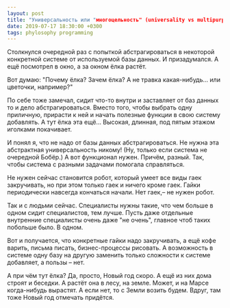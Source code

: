 ```yaml
---
layout: post
title: "Универсальность или "многоцельность" (universality vs multipurpose)"
date: 2019-07-17 18:30:00 +0300
tags: phylosophy programming
---
```


Столкнулся очередной раз с попыткой абстрагироваться в некоторой конкретной системе от используемой базы данных. И призадумался. А ещё посмотрел в окно, а за окном ёлка растёт.

Вот думаю: "Почему ёлка? Зачем ёлка? А не травка какая-нибудь… или цветочки, например?"

По себе тоже замечал, сидит что-то внутри и заставляет от баз данных то и дело абстрагироваться. Вместо того, чтобы выбрать одну приличную, прирасти к ней и начать полезные функции в свою систему добавлять. А тут ёлка эта ещё… Высокая, длинная, под пятым этажом иголками покачивает.

И понял я, что не надо от базы данных абстрагироваться. Не нужна эта абстрактная универсальность никому! (Ну, только если система не очередной Бобёр.) А вот функционал нужен. Причём, разный. Так, чтобы система с разными задачами помогала справляться.

Не нужен сейчас становится робот, который умеет все виды гаек закручивать, но при этом только гаек и ничего кроме гаек. Гайки периодически навсегда кончаться начали. Нет гаек,– не нужен робот.

Так и с людьми сейчас. Специалисты нужны такие, что чем больше в одном сидит специалистов, тем лучше. Пусть даже отдельные внутренние специалисты очень даже "не очень", главное чтоб таких побольше было. В одном.

Вот и получается, что конкретные гайки надо закручивать, а ещё кофе варить, письма писать, бизнес-процессы рисовать. А возможность в системе одну базу на другую заменить только сложности к системе добавляет, а пользы – нет.

А при чём тут ёлка? Да, просто, Новый год скоро. А ещё из них дома строят и беседки. А растёт она в лесу, на земле. Может, и на Марсе когда-нибудь вырастят. А если нет, то с Земли возить будем. Вдруг, там тоже Новый год отмечать придётся.

